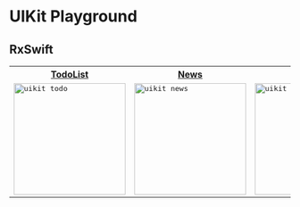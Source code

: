# UIKit Playground

## RxSwift

<table>
  <tr>
    <th>
      <a href="https://github.com/JooYoo/uikit-playground/tree/todo" target="_blank">TodoList</a>
    </th>
     <th>
      <a href="https://github.com/JooYoo/uikit-playground/tree/news" target="_blank">News</a>
    </th>
    <th>
      <a href="https://github.com/JooYoo/uikit-playground/tree/weather" target="_blank">Weather</a>
    </th>
  </tr>
  <tr>
    <td>
       <kbd>
         <img src="https://user-images.githubusercontent.com/12739843/185155327-adc16fed-cb79-4bd2-b194-c4de863bc057.gif" width="200px" alt="uikit todo"/>
      </kbd>
    </td>
    <td>
       <kbd>
         <img src="https://user-images.githubusercontent.com/12739843/185584963-79d8c424-d560-43c9-be27-ca61d33accb7.gif" width="200px" alt="uikit news"/>
      </kbd>
    </td>
    <td>
      <kbd>
        <img src="https://user-images.githubusercontent.com/12739843/186199779-4afa21e5-fcc3-4ec8-95b3-d2e87ab36c0c.gif" width="200px" alt="uikit news"/>
      </kbd>
    </td>
  </tr>
</table>
